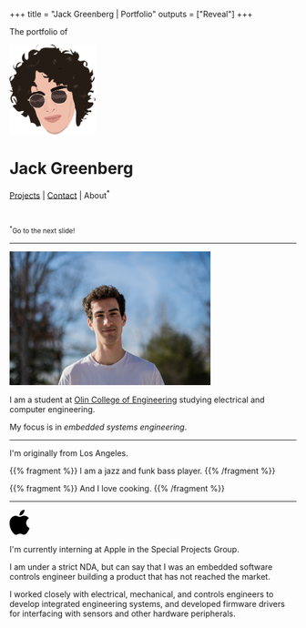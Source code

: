 +++
title = "Jack Greenberg | Portfolio"
outputs = ["Reveal"]
+++

The portfolio of

<img style="border: none; box-shadow: none" src="/illustration.png" width="30%" />

# Jack Greenberg

[Projects](#projects) | [Contact](#contact) | About<sup>\*</sup>

<br />

<small><sup>\*</sup>Go to the next slide!</small>

---

<img src="/portrait.png" width="70%" />

I am a student at [Olin College of Engineering](https://olin.edu) studying
electrical and computer engineering.

My focus is in _embedded systems engineering_.

---

I'm originally from Los Angeles.

{{% fragment %}}
I am a jazz and funk bass player.
{{% /fragment %}}

{{% fragment %}}
And I love cooking.
{{% /fragment %}}

---

<div style="text-align: left">

<img style="border: none; box-shadow: none; margin: 0;" src="/apple.png"
width="7%"/>

I'm currently interning at Apple in the Special Projects Group.

I am under a strict NDA, but can say that I was an embedded software controls
engineer building a product that has not reached the market.

I worked closely with electrical, mechanical, and controls engineers to develop
integrated engineering systems, and developed firmware drivers for interfacing
with sensors and other hardware peripherals.

</div>
